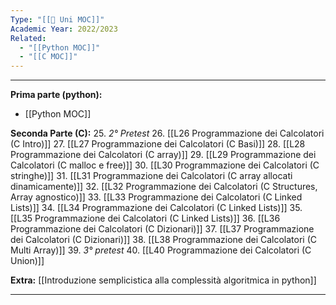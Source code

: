 ```yaml
---
Type: "[[🏫 Uni MOC]]"
Academic Year: 2022/2023
Related:
  - "[[Python MOC]]"
  - "[[C MOC]]"
---
```

---
**Prima parte (python):**
- [[Python MOC]]

**Seconda Parte (C):**
25. *2° Pretest*
26. [[L26 Programmazione dei Calcolatori (C Intro)]]
27. [[L27 Programmazione dei Calcolatori (C Basi)]] 
28. [[L28 Programmazione dei Calcolatori (C array)]] 
29. [[L29 Programmazione dei Calcolatori (C malloc e free)]] 
30. [[L30 Programmazione dei Calcolatori (C stringhe)]] 
31. [[L31 Programmazione dei Calcolatori (C array allocati dinamicamente)]]
32. [[L32 Programmazione dei Calcolatori (C Structures, Array  agnostico)]] 
33. [[L33 Programmazione dei Calcolatori (C Linked Lists)]] 
34. [[L34 Programmazione dei Calcolatori (C Linked Lists)]] 
35. [[L35 Programmazione dei Calcolatori (C Linked Lists)]]
36. [[L36 Programmazione dei Calcolatori (C Dizionari)]]
37. [[L37 Programmazione dei Calcolatori (C Dizionari)]] 
38. [[L38 Programmazione dei Calcolatori (C Multi Array)]]
39. *3° pretest*
40. [[L40 Programmazione dei Calcolatori (C Union)]]

**Extra:** [[Introduzione semplicistica alla complessità algoritmica in python]]

---